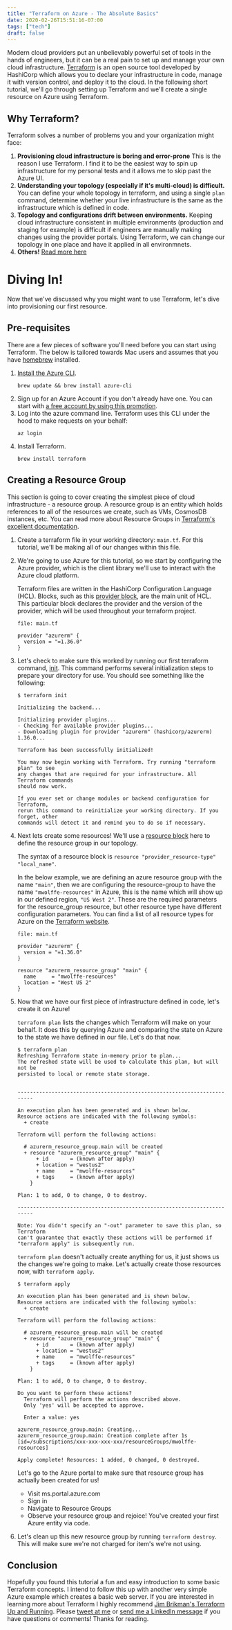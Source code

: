 ```yaml
---
title: "Terraform on Azure - The Absolute Basics"
date: 2020-02-26T15:51:16-07:00
tags: ["tech"]
draft: false
---
```


Modern cloud providers put an unbelievably powerful set of tools in the hands of engineers, but it can be a real pain to set up and manage your own cloud infrastructure. [Terraform](http://terraform.io) is an open source tool developed by HashiCorp which allows you to declare your infrastructure in code, manage it with version control, and deploy it to the cloud. In the following short tutorial, we'll go through setting up Terraform and we'll create a single resource on Azure using Terraform.

## Why Terraform?
Terraform solves a number of problems you and your organization might face:
1. **Provisioning cloud infrastructure is boring and error-prone**
   This is the reason I use Terraform. I find it to be the easiest way to spin up infrastructure for my personal tests and it allows me to skip past the Azure UI.
2. **Understanding your topology (especially if it's multi-cloud) is difficult.**
   You can define your whole topology in terraform, and using a single `plan` command, determine whether your live infrastructure is the same as the infrastructure which is defined in code.
3. **Topology and configurations drift between environments.**
   Keeping cloud infrastructure consistent in multiple environments (production and staging for example) is difficult if engineers are manually making changes using the provider portals. Using Terraform, we can change our topology in one place and have it applied in all environmnets.
4. **Others!** [Read more here](https://www.terraform.io/intro/index.html)

# Diving In!
Now that we've discussed why you might want to use Terraform, let's dive into provisioning our first resource.

## Pre-requisites
There are a few pieces of software you'll need before you can start using Terraform. The below is tailored towards Mac users and assumes that you have [homebrew](https://brew.sh/) installed.

1.  [Install the Azure CLI](https://docs.microsoft.com/en-us/cli/azure/install-azure-cli?view=azure-cli-latest).
    ```
    brew update && brew install azure-cli
    ```
2.  Sign up for an Azure Account if you don't already have one. You can start with [a free account by using this promotion](https://azure.microsoft.com/en-us/free/).
3.  Log into the azure command line. Terraform uses this CLI under the hood to make requests on your behalf:
    ```
    az login
    ```
4.  Install Terraform.
    ```
    brew install terraform
    ```

## Creating a Resource Group

This section is going to cover creating the simplest piece of cloud infrastructure - a resource group. A resource group is an entity which holds references to all of the resources we create, such as VMs, CosmosDB instances, etc. You can read more about Resource Groups in [Terraform's excellent documentation](https://www.terraform.io/docs/providers/azurerm/r/resource_group.html).

1.  Create a terraform file in your working directory: `main.tf`. For this tutorial, we'll be making all of our changes within this file.
2.  We're going to use Azure for this tutorial, so we start by configuring the Azure provider, which is the client library we'll use to interact with the Azure cloud platform.

    Terraform files are written in the HashiCorp Configuration Language (HCL). Blocks, such as this [provider block](https://www.terraform.io/docs/configuration/providers.html), are the main unit of HCL. This particular block declares the provider and the version of the provider, which will be used throughout your terraform project.

    ```
    file: main.tf

    provider "azurerm" {
      version = "=1.36.0"
    }
    ```
3.  Let's check to make sure this worked by running our first terraform command, [init](https://www.terraform.io/docs/commands/init.html). This command performs several initialization steps to prepare your directory for use. You should see something like the following:

    ```
    $ terraform init

    Initializing the backend...

    Initializing provider plugins...
    - Checking for available provider plugins...
    - Downloading plugin for provider "azurerm" (hashicorp/azurerm) 1.36.0...

    Terraform has been successfully initialized!

    You may now begin working with Terraform. Try running "terraform plan" to see
    any changes that are required for your infrastructure. All Terraform commands
    should now work.

    If you ever set or change modules or backend configuration for Terraform,
    rerun this command to reinitialize your working directory. If you forget, other
    commands will detect it and remind you to do so if necessary.
    ```
4.  Next lets create some resources! We'll use a [resource block](https://www.terraform.io/docs/configuration/resources.html) here to define the resource group in our topology.

    The syntax of a resource block is `resource "provider_resource-type" "local_name"`.

    In the below example, we are defining an azure resource group with the name `"main"`, then we are configuring the resource-group to have the name `"mwolffe-resources"` in Azure, this is the name which will show up in our defined region, `"US West 2"`. These are the required parameters for the resource_group resource, but other resource type have different configuration parameters. You can find a list of all resource types for Azure on the [Terraform website](https://www.terraform.io/docs/providers/azurerm/index.html).

    ```
    file: main.tf

    provider "azurerm" {
      version = "=1.36.0"
    }

    resource "azurerm_resource_group" "main" {
      name     = "mwolffe-resources"
      location = "West US 2"
    }
    ```
5.  Now that we have our first piece of infrastructure defined in code, let's create it on Azure!

    `terraform plan` lists the changes which Terraform will make on your behalf. It does this by querying Azure and comparing the state on Azure to the state we have defined in our file. Let's do that now.
    ```
    $ terraform plan
    Refreshing Terraform state in-memory prior to plan...
    The refreshed state will be used to calculate this plan, but will not be
    persisted to local or remote state storage.


    ------------------------------------------------------------------------

    An execution plan has been generated and is shown below.
    Resource actions are indicated with the following symbols:
      + create

    Terraform will perform the following actions:

      # azurerm_resource_group.main will be created
      + resource "azurerm_resource_group" "main" {
          + id       = (known after apply)
          + location = "westus2"
          + name     = "mwolffe-resources"
          + tags     = (known after apply)
        }

    Plan: 1 to add, 0 to change, 0 to destroy.

    ------------------------------------------------------------------------

    Note: You didn't specify an "-out" parameter to save this plan, so Terraform
    can't guarantee that exactly these actions will be performed if
    "terraform apply" is subsequently run.
    ```

    `terraform plan` doesn't actually create anything for us, it just shows us the changes we're going to make. Let's actually create those resources now, with `terraform apply`.

    ```
    $ terraform apply

    An execution plan has been generated and is shown below.
    Resource actions are indicated with the following symbols:
      + create

    Terraform will perform the following actions:

      # azurerm_resource_group.main will be created
      + resource "azurerm_resource_group" "main" {
          + id       = (known after apply)
          + location = "westus2"
          + name     = "mwolffe-resources"
          + tags     = (known after apply)
        }

    Plan: 1 to add, 0 to change, 0 to destroy.

    Do you want to perform these actions?
      Terraform will perform the actions described above.
      Only 'yes' will be accepted to approve.

      Enter a value: yes

    azurerm_resource_group.main: Creating...
    azurerm_resource_group.main: Creation complete after 1s [id=/subscriptions/xxx-xxx-xxx-xxx/resourceGroups/mwolffe-resources]

    Apply complete! Resources: 1 added, 0 changed, 0 destroyed.
    ```

    Let's go to the Azure portal to make sure that resource group has actually been created for us!

    - Visit ms.portal.azure.com
    - Sign in
    - Navigate to Resource Groups
    - Observe your resource group and rejoice! You've created your first Azure entity via code.

6.  Let's clean up this new resource group by running `terraform destroy`. This will make sure we're not charged for item's we're not using.

## Conclusion
Hopefully you found this tutorial a fun and easy introduction to some basic Terraform concepts. I intend to follow this up with another very simple Azure example which creates a basic web server. If you are interested in learning more about Terraform I highly recommend [Jim Brikman's Terraform Up and Running](https://www.terraformupandrunning.com/). Please [tweet at me](https://twitter.com/MaxWolffe) or [send me a LinkedIn message](https://www.linkedin.com/in/maxwolffe/) if you have questions or comments! Thanks for reading.